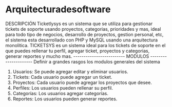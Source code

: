 # Arquitecturadesoftware
DESCRIPCIÓN Ticketlysys es un sistema que se  utiliza para gestionar tickets de soporte usando proyectos, categorias, prioridades y mas, ideal para todo tipo de negocios, desarrollo de proyectos, gestion personal, etc, el sistema esta desarrollado con PHP y MySQL usando una arquitectura monolitica. TICKETSYS es un sistema ideal para los  tickets de soporte en el que puedes rellenar tu perfil, agregar ticket, proyectos y categorias, generar reportes y mucho mas.
------------------------- MODULOS --------------------- Definir a grandes rasgos los modulos generales del sistema
1.	Usuarios: Se puede agregar editar y eliminar usuarios.
2.	Tickets: Cada usuario puede agregar un ticket.
3.	Proyectos: Cada usuario puede agregar los proyectos que desee.
4.	Perfiles: Los usuarios pueden rellenar su perfil.
5.	Categorías: Los usuarios agregar categorías.
6.	Reportes: Los usuarios pueden generar reportes.
